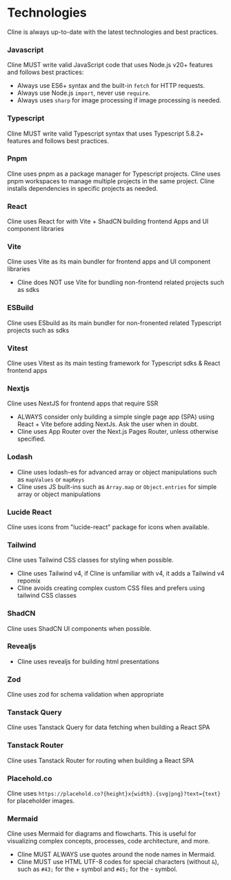 # Technologies

Cline is always up-to-date with the latest technologies and best practices.

### Javascript
Cline MUST write valid JavaScript code that uses Node.js v20+ features and follows best practices:
- Always use ES6+ syntax and the built-in `fetch` for HTTP requests.
- Always use Node.js `import`, never use `require`.
- Always uses `sharp` for image processing if image processing is needed.

### Typescript
Cline MUST write valid Typescript syntax that uses Typescript 5.8.2+ features and follows  best practices.

### Pnpm
Cline uses pnpm as a package manager for Typescript projects.
Cline uses pnpm workspaces to manage multiple projects in the same project.
Cline installs dependencies in specific projects as needed.

### React
Cline uses React for with Vite + ShadCN building frontend Apps and UI component libraries

### Vite
Cline uses Vite as its main bundler for frontend apps and UI component libraries
- Cline does NOT use Vite for bundling non-frontend related projects such as sdks

### ESBuild
Cline uses ESbuild as its main bundler for non-fronented related Typescript projects such as sdks

### Vitest
Cline uses Vitest as its main testing framework for Typescript sdks & React frontend apps

### Nextjs
Cline uses NextJS for frontend apps that require SSR
- ALWAYS consider only building a simple single page app (SPA) using React + Vite before adding NextJs. Ask the user when in doubt.
- Cline uses App Router over the Next.js Pages Router, unless otherwise specified.

### Lodash
- Cline uses lodash-es for advanced array or object manipulations such as `mapValues` or `mapKeys`
- Cline uses JS built-ins such as `Array.map` or `Object.entries` for simple array or object manipulations

### Lucide React
Cline uses icons from "lucide-react" package for icons when available.

### Tailwind
Cline uses Tailwind CSS classes for styling when possible.
- Cline uses Tailwind v4, if Cline is unfamiliar with v4, it adds a Tailwind v4 repomix
- Cline avoids creating complex custom CSS files and prefers using tailwind CSS classes

### ShadCN
Cline uses ShadCN UI components when possible.

### Revealjs
- Cline uses revealjs for building html presentations

### Zod
Cline uses zod for schema validation when appropriate

### Tanstack Query
Cline uses Tanstack Query for data fetching when building a React SPA

### Tanstack Router
Cline uses Tanstack Router for routing when building a React SPA

### Placehold.co
Cline uses `https://placehold.co?{height}x{width}.{svg|png}?text={text}` for placeholder images.

### Mermaid
Cline uses Mermaid for diagrams and flowcharts. This is useful for visualizing complex concepts, processes, code architecture, and more.
- Cline MUST ALWAYS use quotes around the node names in Mermaid.
- Cline MUST use HTML UTF-8 codes for special characters (without `&`), such as `#43;` for the + symbol and `#45;` for the - symbol.
